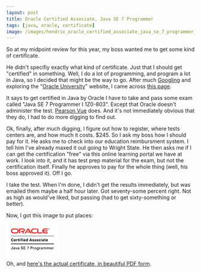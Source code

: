 ```yaml
---
layout: post
title: Oracle Certified Associate, Java SE 7 Programmer
tags: [java, oracle, certificate]
image: /images/hendrix_oracle_certified_associate_java_se_7_programmer_logo_large.png
---
```


So at my midpoint review for this year, my boss wanted me to get some kind of certificate.

He didn't specifiy exactly what kind of certificate. Just that I should get "certified" in something. Well, I do a lot of programming, and program a lot in Java, so I decided that might be the way to go. After much [Googling](https://www.google.com/search?q=java+certification) and exploring the "[Oracle University](https://education.oracle.com)" website, I came across [this page](https://education.oracle.com/pls/web_prod-plq-dad/db_pages.getpage?page_id=653&get_params=p_id:155#tabs-1-3).

It says to get certified in Java by Oracle I have to take and pass some exam called "Java SE 7 Programmer I 1Z0-803". Except that Oracle doesn't administer the test. [Pearson Vue](http://www.pearsonvue.com/) does. And it's not immediately obvious that they do, I had to do more digging to find out.

Ok, finally, after much digging, I figure out how to register, where tests centers are, and how much it costs. $245. So I ask my boss how I should pay for it. He asks me to check into our education reimbursment system. I tell him I've already maxed it out going to Wright State. He then asks me if I can get the certification "free" via this online learning portal we have at work. I look into it, and it has test prep material for the exam, but not the certification itself. Finally he approves to pay for the whole thing (well, his boss approved it). Off I go.

I take the test. When I'm done, I didn't get the results immediately, but was emailed them maybe a half hour later. Got seventy-some percent right. Not as high as would've liked, but passing (had to get sixty-something or better).

Now, I got this image to put places: 

<div class="certificate"><img src="/images/hendrix_oracle_certified_associate_java_se_7_programmer_logo.gif" alt="Oracle Certified Associate, Java SE 7 Programmer logo" /></div>

Oh, and [here's the actual certificate, in beautiful PDF form](/pdfs/hendrix_oracle_certified_associate_java_se_7_programmer_ecertificate.pdf).

